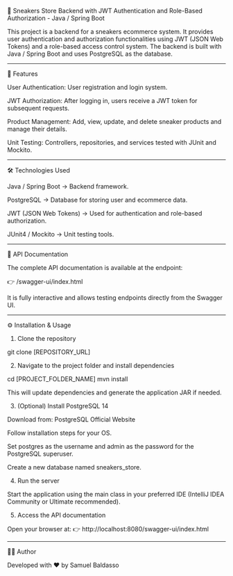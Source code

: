 👟 Sneakers Store Backend with JWT Authentication and Role-Based Authorization - Java / Spring Boot

This project is a backend for a sneakers ecommerce system.
It provides user authentication and authorization functionalities using JWT (JSON Web Tokens) and a role-based access control system.
The backend is built with Java / Spring Boot and uses PostgreSQL as the database.


---

📌 Features

User Authentication: User registration and login system.

JWT Authorization: After logging in, users receive a JWT token for subsequent requests.

Product Management: Add, view, update, and delete sneaker products and manage their details.

Unit Testing: Controllers, repositories, and services tested with JUnit and Mockito.



---

🛠️ Technologies Used

Java / Spring Boot → Backend framework.

PostgreSQL → Database for storing user and ecommerce data.

JWT (JSON Web Tokens) → Used for authentication and role-based authorization.

JUnit4 / Mockito → Unit testing tools.



---

📖 API Documentation

The complete API documentation is available at the endpoint:

👉 /swagger-ui/index.html

It is fully interactive and allows testing endpoints directly from the Swagger UI.


---

⚙️ Installation & Usage

1. Clone the repository

git clone [REPOSITORY_URL]


2. Navigate to the project folder and install dependencies

cd [PROJECT_FOLDER_NAME]
mvn install

This will update dependencies and generate the application JAR if needed.


3. (Optional) Install PostgreSQL 14

Download from: PostgreSQL Official Website

Follow installation steps for your OS.

Set postgres as the username and admin as the password for the PostgreSQL superuser.

Create a new database named sneakers_store.



4. Run the server

Start the application using the main class in your preferred IDE (IntelliJ IDEA Community or Ultimate recommended).



5. Access the API documentation

Open your browser at:
👉 http://localhost:8080/swagger-ui/index.html




---

👨‍💻 Author

Developed with ❤️ by Samuel Baldasso
